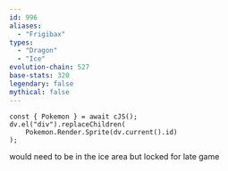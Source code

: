 ```yaml
---
id: 996
aliases:
  - "Frigibax"
types:
  - "Dragon"
  - "Ice"
evolution-chain: 527
base-stats: 320
legendary: false
mythical: false
---
```

```dataviewjs
const { Pokemon } = await cJS();
dv.el("div").replaceChildren(
	Pokemon.Render.Sprite(dv.current().id)
);
```

would need to be in the ice area but locked for late game
